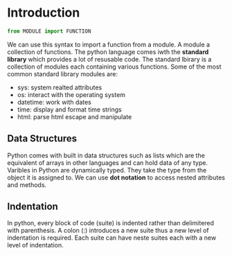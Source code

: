 # Introduction

```python
from MODULE import FUNCTION
```

We can use this syntax to import a function from a module. A module a collection
of functions. The python language comes iwth the **standard library** which
provides a lot of resusable code. The standard lbirary is a collection of
modules each containing various functions. Some of the most common standard
library modules are:

- sys: system realted attributes
- os: interact with the operating system
- datetime: work with dates
- time: display and format time strings
- html: parse html escape and manipulate

## Data Structures

Python comes with built in data structures such as lists which are the
equivalent of arrays in other languages and can hold data of any type. Varibles
in Python are dynamically typed. They take the type from the object it is
assigned to. We can use **dot notation** to access nested attributes and
methods.

## Indentation

In python, every block of code (suite) is indented rather than delimitered with
parenthesis. A colon (:) introduces a new suite thus a new level of indentation
is required. Each suite can have neste suites each with a new level of
indentation.
